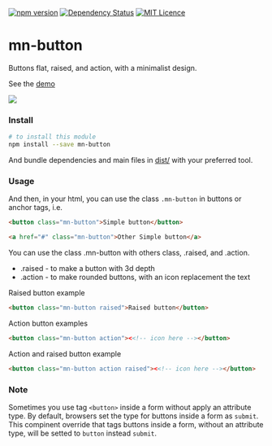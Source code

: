 [![npm version](https://badge.fury.io/js/mn-button.svg)](https://badge.fury.io/js/mn-button)
[![Dependency Status](https://gemnasium.com/badges/github.com/minimalist-components/mn-button.svg)](https://gemnasium.com/github.com/minimalist-components/mn-button)
[![MIT Licence](https://badges.frapsoft.com/os/mit/mit.svg?v=103)](https://opensource.org/licenses/mit-license.php)   


# mn-button

Buttons flat, raised, and action, with a minimalist design.

See the [demo](https://minimalist-components.github.io/mn-button/)

<a href="https://minimalist-components.github.io/mn-button/">
<img src="https://raw.githubusercontent.com/minimalist-components/mn-button/master/preview.gif">
</a>


### Install

```sh
# to install this module
npm install --save mn-button
```

And bundle dependencies and main files in [dist/](https://github.com/minimalist-components/mn-button/tree/master/dist) with your preferred tool.


### Usage

And then, in your html, you can use the class ```.mn-button``` in buttons or anchor tags, i.e.

```html
<button class="mn-button">Simple button</button>

<a href="#" class="mn-button">Other Simple button</a>
```

You can use the class .mn-button with others class, .raised, and .action.

- .raised - to make a button with 3d depth
- .action - to make rounded buttons, with an icon replacement the text

Raised button example

```html
<button class="mn-button raised">Raised button</button>
```

Action button examples

```html
<button class="mn-button action"><<!-- icon here --></button>
```

Action and raised button example

```html
<button class="mn-button action raised"><<!-- icon here --></button>
```

### Note
Sometimes you use tag `<button>` inside a form without apply an attribute type. By default, browsers set the type for buttons inside a form as `submit`.
This compinent override that tags buttons inside a form, without an attribute type, will be setted to `button` instead `submit`.




